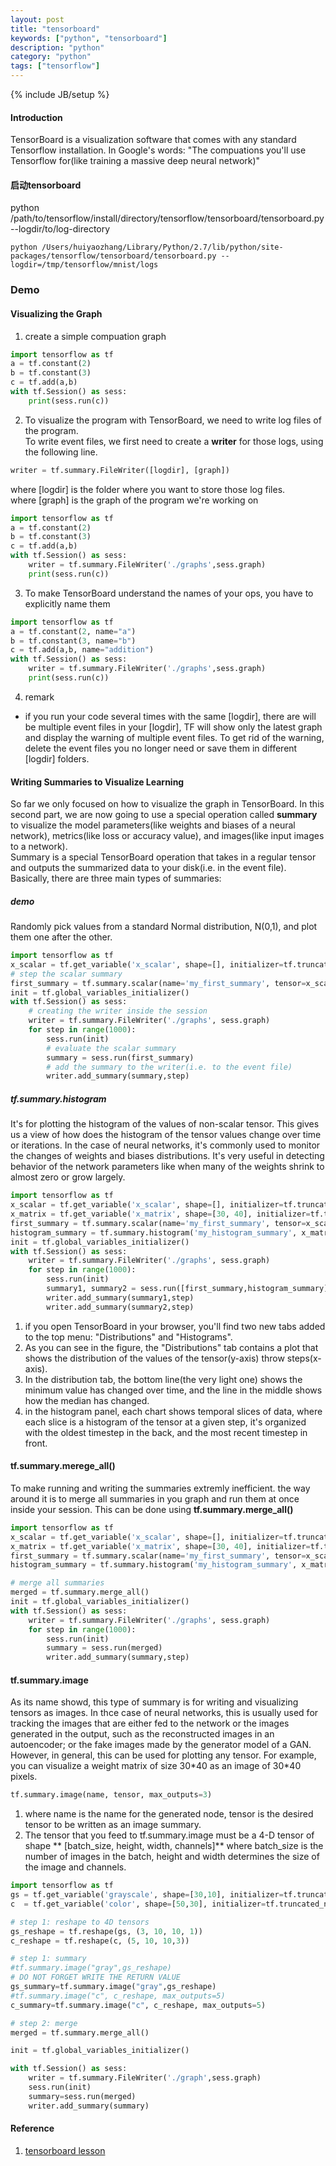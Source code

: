 ```yaml
---
layout: post
title: "tensorboard"
keywords: ["python", "tensorboard"]
description: "python"
category: "python"
tags: ["tensorflow"]
---
```

{% include JB/setup %}


#### Introduction
TensorBoard is a visualization software that comes with any standard Tensorflow installation. In Google's words:
"The compuations you'll use Tensorflow for(like training a massive deep neural network)"


#### 启动tensorboard
python /path/to/tensorflow/install/directory/tensorflow/tensorboard/tensorboard.py --logdir/to/log-directory
```shell
python /Users/huiyaozhang/Library/Python/2.7/lib/python/site-packages/tensorflow/tensorboard/tensorboard.py --logdir=/tmp/tensorflow/mnist/logs 
```



### Demo


#### Visualizing the Graph

1. create a simple compuation graph

```python
import tensorflow as tf
a = tf.constant(2)
b = tf.constant(3)
c = tf.add(a,b)
with tf.Session() as sess:
    print(sess.run(c))
```

2. To visualize the program with TensorBoard, we need to write log files of the program. <br />
To write event files, we first need to create a **writer** for those logs, using the following line. <br />
```python
writer = tf.summary.FileWriter([logdir], [graph])
```
where [logdir] is the folder where you want to store those log files. <br />
where [graph] is the graph of the program we're working on <br />

```python
import tensorflow as tf
a = tf.constant(2)
b = tf.constant(3)
c = tf.add(a,b)
with tf.Session() as sess:
    writer = tf.summary.FileWriter('./graphs',sess.graph)
    print(sess.run(c))
```

3. To make TensorBoard understand the names of your ops, you have to explicitly name them

```python
import tensorflow as tf
a = tf.constant(2, name="a")
b = tf.constant(3, name="b")
c = tf.add(a,b, name="addition")
with tf.Session() as sess:
    writer = tf.summary.FileWriter('./graphs',sess.graph)
    print(sess.run(c))
```

4. remark
+ if you run your code several times with the same [logdir], there are will be multiple event files in your [logdir], TF will show only the
latest graph and display the warning of multiple event files. To get rid of the warning, delete the event files you no longer need or save them
in different [logdir] folders.

#### Writing Summaries to Visualize Learning

So far we only focused on how to visualize the graph in TensorBoard. In this second part, we are now going to use a special operation called **summary**
to visualize the model parameters(like weights and biases of a neural network), metrics(like loss or accuracy value), and images(like input images to a 
network). <br />
Summary is a special TensorBoard operation that takes in a regular tensor and outputs the summarized data to your disk(i.e. in the event file). 
Basically, there are three main types of summaries:


##### demo
Randomly pick values from a standard Normal distribution, N(0,1), and plot them one after the other.

```python
import tensorflow as tf
x_scalar = tf.get_variable('x_scalar', shape=[], initializer=tf.truncated_normal_initializer(mean=0, stddev=1))
# step the scalar summary
first_summary = tf.summary.scalar(name='my_first_summary', tensor=x_scalar)
init = tf.global_variables_initializer() 
with tf.Session() as sess:
    # creating the writer inside the session
    writer = tf.summary.FileWriter('./graphs', sess.graph)
    for step in range(1000):
        sess.run(init)
        # evaluate the scalar summary
        summary = sess.run(first_summary)
        # add the summary to the writer(i.e. to the event file)
        writer.add_summary(summary,step)
```

##### tf.summary.histogram
It's for plotting the histogram of the values of non-scalar tensor. This gives us a view of how does the histogram of the tensor values change
over time or iterations. In the case of neural networks, it's commonly used to monitor the changes of weights and biases distributions. It's
very useful in detecting behavior of the network parameters like when many of the weights shrink to almost zero or grow largely.

```python
import tensorflow as tf
x_scalar = tf.get_variable('x_scalar', shape=[], initializer=tf.truncated_normal_initializer(mean=0, stddev=1))
x_matrix = tf.get_variable('x_matrix', shape=[30, 40], initializer=tf.truncated_normal_initializer(mean=0, stddev=1))
first_summary = tf.summary.scalar(name='my_first_summary', tensor=x_scalar)
histogram_summary = tf.summary.histogram('my_histogram_summary', x_matrix)
init = tf.global_variables_initializer() 
with tf.Session() as sess:
    writer = tf.summary.FileWriter('./graphs', sess.graph)
    for step in range(1000):
        sess.run(init)
        summary1, summary2 = sess.run([first_summary,histogram_summary])
        writer.add_summary(summary1,step)        
        writer.add_summary(summary2,step)
```
1. if you open TensorBoard in your browser, you'll  find two new tabs added to the top menu: "Distributions" and "Histograms".
2. As you can see in the figure, the "Distributions" tab contains a plot that shows the distribution of the values of the tensor(y-axis)
throw steps(x-axis).
3. In the distribution tab, the bottom line(the very light one) shows the minimum value has changed over time, and the line in the middle shows how the 
median has changed.
4. in the histogram panel, each chart shows temporal slices of data, where each slice is a histogram of the tensor at a given step, it's organized with 
the oldest timestep in the back, and the most recent timestep in front.


#### tf.summary.merege\_all()
To make running and writing the summaries extremly inefficient. the way around it is to merge all summaries in you graph and run them at once inside 
your session. This can be done using **tf.summary.merge\_all()**

```python
import tensorflow as tf
x_scalar = tf.get_variable('x_scalar', shape=[], initializer=tf.truncated_normal_initializer(mean=0, stddev=1))
x_matrix = tf.get_variable('x_matrix', shape=[30, 40], initializer=tf.truncated_normal_initializer(mean=0, stddev=1))
first_summary = tf.summary.scalar(name='my_first_summary', tensor=x_scalar)
histogram_summary = tf.summary.histogram('my_histogram_summary', x_matrix)

# merge all summaries
merged = tf.summary.merge_all()
init = tf.global_variables_initializer() 
with tf.Session() as sess:
    writer = tf.summary.FileWriter('./graphs', sess.graph)
    for step in range(1000):
        sess.run(init)
        summary = sess.run(merged)
        writer.add_summary(summary,step)        
```

#### tf.summary.image
As its name showd, this type of summary is for writing and visualizing tensors as images. In thce case of neural networks, this is 
usually used for tracking the images that are either fed to the network or the images generated in the output, such as the reconstructed 
images in an autoencoder; or the fake images made by the generator model of a GAN. However, in general, this can be used for plotting any tensor.
For example, you can visualize a weight matrix of size 30\*40 as an image of 30\*40 pixels.

```python
tf.summary.image(name, tensor, max_outputs=3)
```
1. where name is the name for the generated node, tensor is the desired tensor to be written as an image summary. 
2. The tensor that you feed to tf.summary.image must be a 4-D tensor of shape ** [batch\_size, height, width, channels]** where batch\_size
is the number of images in the batch, height and width determines the size of the image and channels.

```python
import tensorflow as tf
gs = tf.get_variable('grayscale', shape=[30,10], initializer=tf.truncated_normal_initializer(mean=0, stddev=1))
c  = tf.get_variable('color', shape=[50,30], initializer=tf.truncated_normal_initializer(mean=0, stddev=1))

# step 1: reshape to 4D tensors
gs_reshape = tf.reshape(gs, (3, 10, 10, 1))
c_reshape = tf.reshape(c, (5, 10, 10,3))

# step 1: summary
#tf.summary.image("gray",gs_reshape)
# DO NOT FORGET WRITE THE RETURN VALUE
gs_summary=tf.summary.image("gray",gs_reshape)
#tf.summary.image("c", c_reshape, max_outputs=5)
c_summary=tf.summary.image("c", c_reshape, max_outputs=5)

# step 2: merge
merged = tf.summary.merge_all()

init = tf.global_variables_initializer()

with tf.Session() as sess:
    writer = tf.summary.FileWriter('./graph',sess.graph)
    sess.run(init)
    summary=sess.run(merged)
    writer.add_summary(summary)
```









#### Reference
1. [tensorboard lesson](https://www.easy-tensorflow.com/tf-tutorials/basics/introduction-to-tensorboard)
